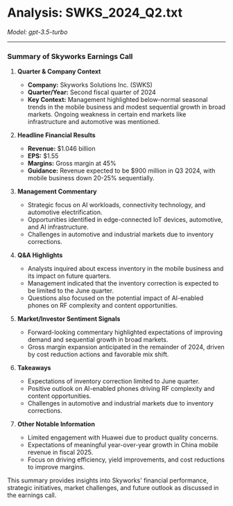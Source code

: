 # Analysis: SWKS_2024_Q2.txt

*Model: gpt-3.5-turbo*

---

### Summary of Skyworks Earnings Call

1. **Quarter & Company Context**
   - **Company:** Skyworks Solutions Inc. (SWKS)
   - **Quarter/Year:** Second fiscal quarter of 2024
   - **Key Context:** Management highlighted below-normal seasonal trends in the mobile business and modest sequential growth in broad markets. Ongoing weakness in certain end markets like infrastructure and automotive was mentioned.

2. **Headline Financial Results**
   - **Revenue:** $1.046 billion
   - **EPS:** $1.55
   - **Margins:** Gross margin at 45%
   - **Guidance:** Revenue expected to be $900 million in Q3 2024, with mobile business down 20-25% sequentially.

3. **Management Commentary**
   - Strategic focus on AI workloads, connectivity technology, and automotive electrification.
   - Opportunities identified in edge-connected IoT devices, automotive, and AI infrastructure.
   - Challenges in automotive and industrial markets due to inventory corrections.

4. **Q&A Highlights**
   - Analysts inquired about excess inventory in the mobile business and its impact on future quarters.
   - Management indicated that the inventory correction is expected to be limited to the June quarter.
   - Questions also focused on the potential impact of AI-enabled phones on RF complexity and content opportunities.

5. **Market/Investor Sentiment Signals**
   - Forward-looking commentary highlighted expectations of improving demand and sequential growth in broad markets.
   - Gross margin expansion anticipated in the remainder of 2024, driven by cost reduction actions and favorable mix shift.

6. **Takeaways**
   - Expectations of inventory correction limited to June quarter.
   - Positive outlook on AI-enabled phones driving RF complexity and content opportunities.
   - Challenges in automotive and industrial markets due to inventory corrections.

7. **Other Notable Information**
   - Limited engagement with Huawei due to product quality concerns.
   - Expectations of meaningful year-over-year growth in China mobile revenue in fiscal 2025.
   - Focus on driving efficiency, yield improvements, and cost reductions to improve margins.

This summary provides insights into Skyworks' financial performance, strategic initiatives, market challenges, and future outlook as discussed in the earnings call.